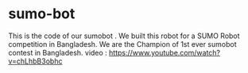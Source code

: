 # sumo-bot
This is the code of our sumobot . We built this robot for a SUMO Robot competition in Bangladesh. We are the Champion of 1st ever sumobot contest in Bangladesh.  video : https://www.youtube.com/watch?v=chLhbB3obhc
